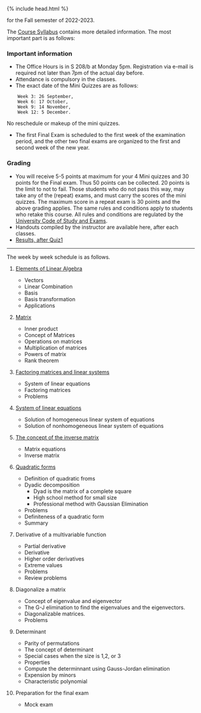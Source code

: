 {% include head.html %}

for the Fall semester of 2022-2023.

The [Course Syllabus](https://mega.nz/file/hlRhQAwL#rYVfznV_kxEDLRYHZeL8MsxsoV9bc1CR9Zb-J3-q1cI) contains more detailed information.
The most important part is as follows:

### Important information
* The Office Hours is in S 208/b at Monday 5pm. Registration via e-mail is required not later than 7pm of the actual day before.
* Attendance is compulsory in the classes.
* The exact date of the Mini Quizzes are as follows:
```
    Week 3: 26 September,
    Week 6: 17 October,
    Week 9: 14 November,
    Week 12: 5 December.
```
No reschedule or makeup of the mini quizzes.
* The first Final Exam is scheduled to the first week of the examination period, and the other two final exams are organized to the first and second week of the new year.

### Grading
- You will receive 5-5 points at maximum for your 4 Mini quizzes and 30 points for the Final exam. Thus 50 points can be collected. 20 points is the limit to not to fail.
Those students who do not pass this way, may take any of the (repeat) exams, and must carry the scores of the mini quizzes. The maximum score in a repeat exam is 30 points and the above grading applies.
The same rules and conditions apply to students who retake this course.
All rules and conditions are regulated by the 
[University Code of Study and Exams](http://portal.uni-corvinus.hu/fileadmin/user_upload/hu/kozponti_szervezeti_egysegek/nemzetkozi_iroda/files/Regulations_NEW_NEW/TVSZ/III_1_TVSZ_2017_december_19.pdf).
- Handouts compiled by the instructor are available here, after each classes.
- [Results, after Quiz1](https://unicorvinus.sharepoint.com/:b:/t/Section_1831179/EetjBBI5g0pOlGlrHAVwvCkBI0QHEjAt_VPA_QZIq6j7gg?e=3hybYG)

---
The week by week schedule is as follows.
1. [Elements of Linear Algebra](https://unicorvinus.sharepoint.com/:b:/t/Section_1831179/ETCGreaqD0tIncFZZ9VYXFgBDZLd-4bChLy-ok8BoByfTg?e=7hkEl3)
   * Vectors
   * Linear Combination
   * Basis
   * Basis transformation
   * Applications

1. [Matrix](https://unicorvinus.sharepoint.com/:b:/t/Section_1831179/EXrCf5oD0StKnPhy5zNfTjYB8Nqs_CKZiiDXyNfy70Qp_w?e=cUya84)
   * Inner product
   * Concept of Matrices
   * Operations on matrices
   * Multiplication of matrices
   * Powers of matrix
   * Rank theorem

1. [Factoring matrices and linear systems](https://unicorvinus.sharepoint.com/:b:/t/Section_1831179/EbM2nL8Zkn1EotXD14Z6oIIBjd2qb49swReVZBsKMdCkXg?e=7YXHD9)
   * System of linear equations
   * Factoring matrices
   * Problems

1. [System of linear equations](https://unicorvinus.sharepoint.com/:b:/t/Section_1831179/EXUTiWFKXR9JsGyjj5ZI5w4B9A-klLKNJSm1Q7zlUVJqYg?e=69Gidx)
   * Solution of homogeneous linear system of equations
   * Solution of nonhomogeneous linear system of equations

1. [The concept of the inverse matrix](https://unicorvinus.sharepoint.com/:b:/t/Section_1831179/EXUTiWFKXR9JsGyjj5ZI5w4B9A-klLKNJSm1Q7zlUVJqYg?e=69Gidx)
   * Matrix equations
   * Inverse matrix

1. [Quadratic forms](https://unicorvinus.sharepoint.com/:b:/t/Section_1831179/EebTyT9Ik81CuobAYCttb9QBlltONRTyg-Caha1TCaZPTA?e=3EVh9L)
   * Definition of quadratic froms
   * Dyadic decomposition
      * Dyad is the matrix of a complete square
      * High school method for small size
      * Professional method with Gaussian Elimination
   * Problems
   * Definiteness of a quadratic form
   * Summary

1. Derivative of a multivariable function
   * Partial derivative
   * Derivative
   * Higher order derivatives
   * Extreme values
   * Problems
   * Review problems

1. Diagonalize a matrix
   * Concept of eigenvalue and eigenvector
   * The G-J elimination to find the eigenvalues and the eigenvectors.
   * Diagonalizable matrices.
   * Problems

1. Determinant
   * Parity of permutations
   * The concept of determinant
   * Special cases when the size is 1,2, or 3
   * Properties
   * Compute the determinnant using Gauss-Jordan elimination
   * Expension by minors
   * Characteristic polynomial

1. Preparation for the final exam
   * Mock exam

<!--

1. [Elements of Linear Algebra](http://web.uni-corvinus.hu/magyarkuti/1-LinearAlgebra.pdf)

1. [Matrix](http://web.uni-corvinus.hu/magyarkuti/2-LinearAlgebra.pdf)

1. [Factoring matrices and linear systems](http://web.uni-corvinus.hu/magyarkuti/3-LinearAlgebra.pdf)

1. [System of linear equations](http://web.uni-corvinus.hu/magyarkuti/4-LinearAlgebra.pdf)

1. [The concept of the inverse matrix](http://web.uni-corvinus.hu/magyarkuti/4-LinearAlgebra.pdf)

1. [Quadratic forms](http://web.uni-corvinus.hu/magyarkuti/5-LinearAlgebra.pdf)

1. [Derivative of a multivariable function](http://web.uni-corvinus.hu/magyarkuti/6-LinearAlgebra.pdf)

1. [Diagonalize a matrix](http://web.uni-corvinus.hu/magyarkuti/7-LinearAlgebra.pdf)

1. [Determinant](http://web.uni-corvinus.hu/magyarkuti/8-LinearAlgebra.pdf)

1. [Preparation for the final exam](http://web.uni-corvinus.hu/magyarkuti/9-LinearAlgebra.pdf)

1. [Midterm ==== 
Preparing to the Midterm 1 
   *](http://web.uni-corvinus.hu/magyarkuti/mat1mid07A.pdf download]
   *](http://web.uni-corvinus.hu/magyarkuti/midterm.pdf download]
-->

